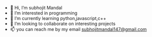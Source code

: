 - 👋 Hi, I’m subhojit Mandal
- 👀 I’m interested in programming 
- 🌱 I’m currently learning python,javascript,c++
- 💞️ I’m looking to collaborate on interesting projects 
- 📫 you can reach me by my email subhojitmandal147@gmail.com

<!---
Subhojit131/Subhojit131 is a ✨ special ✨ repository because its `README.md` (this file) appears on your GitHub profile.
You can click the Preview link to take a look at your changes.
--->
